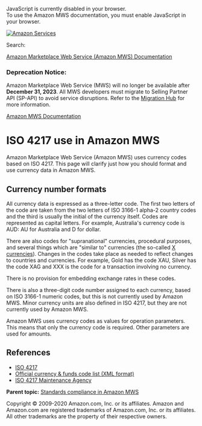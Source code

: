 <div id="MWSDX_noscript">

JavaScript is currently disabled in your browser.  
To use the Amazon MWS documentation, you must enable JavaScript in your
browser.

</div>

<div id="MWSDX_divtop">

[![Amazon
Services](https://images-na.ssl-images-amazon.com/images/G/08/mwsportal/fr_FR/amazonservices.gif "Amazon Services")](http://services.amazon.fr)

<div id="MWSDX_search">

<span id="MWSDX_searchlbl">Search:</span>

</div>

  
<span id="MWSDX_titlebar">[Amazon Marketplace Web Service (Amazon MWS)
Documentation](https://developer.amazonservices.fr/gp/mws/docs.html)</span>
<span id="MWSDX_dep_notice"></span>

### Deprecation Notice:

Amazon Marketplace Web Service (MWS) will no longer be available after
**December 31, 2023**. All MWS developers must migrate to Selling
Partner API (SP-API) to avoid service disruptions. Refer to the
[Migration
Hub](https://developer-docs.amazon.com/sp-api/page/migration-hub) for
more information.

</div>

<div id="MWSDX_divbottom">

<div id="MWSDX_divleft">

<div id="MWSDX_toc">

</div>

</div>

<div id="MWSDX_divright">

<div id="MWSDX_content">

<span id="MWSDX_breadcrumbs">[Amazon MWS
Documentation](https://developer.amazonservices.fr/gp/mws/docs.html)</span>

<div id="DG_ISO4217" class="nested0">

# ISO 4217 use in <span class="ph">Amazon MWS</span>

<div class="body">

<span class="ph">Amazon Marketplace Web Service (Amazon MWS)</span> uses
currency codes based on ISO 4217. This page will clarify just how you
should format and use currency data in <span class="ph">Amazon
MWS</span>.

<div id="DG_ISO4217__formats" class="section">

## Currency number formats

All currency data is expressed as a three-letter code. The first two
letters of the code are taken from the two letters of ISO 3166-1 alpha-2
country codes and the third is usually the initial of the currency
itself. Codes are represented as capital letters. For example,
Australia's currency code is AUD: AU for Australia and D for dollar.

There are also codes for "supranational" currencies, procedural
purposes, and several things which are "similar to" currencies (the
so-called
<a href="https://en.wikipedia.org/wiki/ISO_4217#X_currencies" class="xref">X currencies</a>).
Changes in the codes take place as needed to reflect changes to
countries and currencies. For example, Gold has the code XAU, Silver has
the code XAG and XXX is the code for a transaction involving no
currency.

There is no provision for embedding exchange rates in these codes.

There is also a three-digit code number assigned to each currency, based
on ISO 3166-1 numeric codes, but this is not currently used by <span
class="ph">Amazon MWS</span>. Minor currency units are also defined in
ISO 4217, but they are not currently used by <span class="ph">Amazon
MWS</span>.

Amazon MWS uses currency codes as values for operation parameters. This
means that only the currency code is required. Other parameters are used
for amounts.

</div>

<div id="DG_ISO4217__4217References" class="section">

## References

-   <a href="https://en.wikipedia.org/wiki/ISO_4217" class="xref">ISO 4217</a>
-   <a href="https://www.currency-iso.org/en/home/tables/table-a1.html" class="xref">Official currency &amp; funds code list (XML format)</a>
-   <a href="https://www.currency-iso.org/en/home.html" class="xref">ISO 4217 Maintenance Agency</a>

</div>

</div>

<div class="related-links">

<div class="familylinks">

<div class="parentlink">

**Parent topic:**
<a href="../dev_guide/DG_StandardsCompliance.md" class="link">Standards compliance in Amazon MWS</a>

</div>

</div>

</div>

</div>

<div id="MWSDX_footer">

Copyright © 2009-2020 Amazon.com, Inc. or its affiliates. Amazon and
Amazon.com are registered trademarks of Amazon.com, Inc. or its
affiliates. All other trademarks are the property of their respective
owners.

</div>

</div>

</div>

<div style="clear: both;">

</div>

</div>
